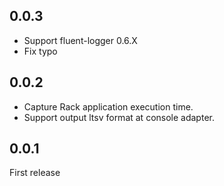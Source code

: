 ## 0.0.3

* Support fluent-logger 0.6.X
* Fix typo

## 0.0.2

* Capture Rack application execution time.
* Support output ltsv format at console adapter.

## 0.0.1

First release
